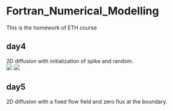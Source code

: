 # Fortran_Numerical_Modelling
This is the homework of ETH course

## day4 ##
2D diffusion with initialization of spike and random. \
![](https://latex.codecogs.com/svg.latex?\frac{\partial%20T}{\partial%20t}=\frac{\partial^2%20T}{\partial%20x^2}%20+%20\frac{\partial^2%20T}{\partial%20y^2}) 
![](https://latex.codecogs.com/svg.latex?\Large&space;x=\frac{-b\pm\sqrt{b^2-4ac}}{2a}) 

## day5 ##
2D diffusion with a fixed flow field and zero flux at the boundary.
